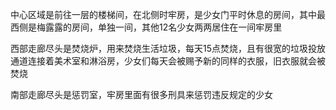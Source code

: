 中心区域是前往一层的楼梯间，在北侧时牢房，是少女门平时休息的房间，其中最西侧是梅露露的房间，单独一间，其他12名少女两两居住在一间牢房里

西部走廊尽头是焚烧炉，用来焚烧生活垃圾，每天15点焚烧，且有很宽的垃圾投放通道连接着美术室和淋浴房，少女们每天会被赐予新的同样的衣服，旧衣服就会被焚烧

南部走廊尽头是惩罚室，牢房里面有很多刑具来惩罚违反规定的少女